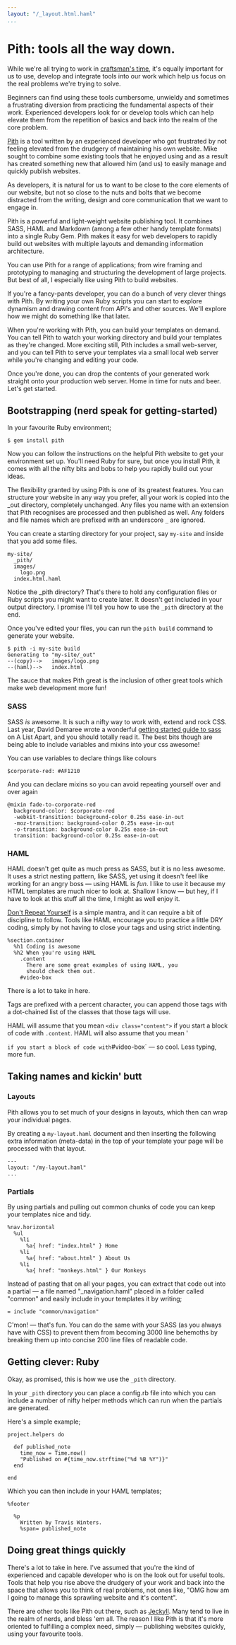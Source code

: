 ```yaml
---
layout: "/_layout.html.haml"
...
```


# Pith: tools all the way down.

While we're all trying to work in [craftsman's time](http://www.lukew.com/ff/entry.asp?1603), it's equally important for us to use, develop and integrate tools into our work which help us focus on the real problems we're trying to solve.

Beginners can find using these tools cumbersome, unwieldy and sometimes a frustrating diversion from practicing the fundamental aspects of their work. Experienced developers look for or develop tools which can help elevate them from the repetition of basics and back into the realm of the core problem.

[Pith](http://github.com/mdub/pith) is a tool written by an experienced developer who got frustrated by not feeling elevated from the drudgery of maintaining his own website. Mike sought to combine some existing tools that he enjoyed using and as a result has created something new that allowed him (and us) to easily manage and quickly publish websites.

As developers, it is natural for us to want to be close to the core elements of our website, but not so close to the nuts and bolts that we become distracted from the writing, design and core communication that we want to engage in.

Pith is a powerful and light-weight website publishing tool. It combines SASS, HAML and Markdown (among a few other handy template formats) into a single Ruby Gem. Pith makes it easy for web developers to rapidly build out websites with multiple layouts and demanding information architecture.

You can use Pith for a range of applications; from wire framing and prototyping to managing and structuring the development of large projects. But best of all, I especially like using Pith to build websites.

If you're a fancy-pants developer, you can do a bunch of very clever things with Pith. By writing your own Ruby scripts you can start to explore dynamism and drawing content from API's and other sources. We'll explore how we might do something like that later.

When you're working with Pith, you can build your templates on demand. You can tell Pith to watch your working directory and build your templates as they're changed. More exciting still, Pith includes a small web-server, and you can tell Pith to serve your templates via a small local web server while you're changing and editing your code.

Once you're done, you can drop the contents of your generated work straight onto your production web server. Home in time for nuts and beer. Let's get started.

## Bootstrapping (nerd speak for getting-started)

In your favourite Ruby environment;

    $ gem install pith

Now you can follow the instructions on the helpful Pith website to get your environment set up. You'll need Ruby for sure, but once you install Pith, it comes with all the nifty bits and bobs to help you rapidly build out your ideas.

The flexibility granted by using Pith is one of its greatest features. You can structure your website in any way you prefer, all your work is copied into the _out directory, completely unchanged. Any files you name with an extension that Pith recognises are processed and then published as well. Any folders and file names which are prefixed with an underscore `_` are ignored.

You can create a starting directory for your project, say `my-site` and inside that you add some files.

    my-site/
      _pith/
      images/
        logo.png
      index.html.haml

Notice the _pith directory? That's there to hold any configuration files or Ruby scripts you might want to create later. It doesn't get included in your output directory. I promise I'll tell you how to use the `_pith` directory at the end.

Once you've edited your files, you can run the `pith build` command to generate your website.

    $ pith -i my-site build
    Generating to "my-site/_out"
    --(copy)-->   images/logo.png
    --(haml)-->   index.html

The sauce that makes Pith great is the inclusion of other great tools which make web development more fun!

### SASS

SASS *is* awesome. It is such a nifty way to work with, extend and rock CSS. Last year, David Demaree wrote a wonderful [getting started guide to sass](http://www.alistapart.com/articles/getting-started-with-sass/) on A List Apart, and you should totally read it. The best bits though are being able to  include variables and mixins into your css awesome!

You can use variables to declare things like colours

    $corporate-red: #AF1210

And you can declare mixins so you can avoid repeating yourself over and over again

    @mixin fade-to-corporate-red
      background-color: $corporate-red
      -webkit-transition: background-color 0.25s ease-in-out
      -moz-transition: background-color 0.25s ease-in-out
      -o-transition: background-color 0.25s ease-in-out
      transition: background-color 0.25s ease-in-out

### HAML

HAML doesn't get quite as much press as SASS, but it is no less awesome. It uses a strict nesting pattern, like SASS, yet using it doesn't feel like working for an angry boss — using HAML is *fun*. I like to use it because my HTML templates are much nicer to look at. Shallow I know — but hey, if I have to look at this stuff all the time, I might as well enjoy it.

[Don't Repeat Yourself](http://en.wikipedia.org/wiki/Don't_repeat_yourself) is a simple mantra, and it can require a bit of discipline to follow. Tools like HAML encourage you to practice a little DRY coding, simply by not having to close your tags and using strict indenting.

    %section.container
      %h1 Coding is awesome
      %h2 When you're using HAML
        .content
          There are some great examples of using HAML, you
          should check them out.
        #video-box

There is a lot to take in here.

Tags are prefixed with a percent character, you can append those tags with a dot-chained list of the classes that those tags will use.

HAML will assume that you mean `<div class="content">` if you start a block of code with `.content`. HAML will also assume that you mean '<div id="video-box">` if you start a block of code with `#video-box` — so cool. Less typing, more fun.


## Taking names and kickin' butt

### Layouts

Pith allows you to set much of your designs in layouts, which then can wrap your individual pages.

By creating a `my-layout.haml` document and then inserting the following extra information (meta-data) in the top of your template your page will be processed with that layout.

    ---
    layout: "/my-layout.haml"
    ...

### Partials

By using partials and pulling out common chunks of code you can keep your templates nice and tidy.

    %nav.horizontal
      %ul
        %li
          %a{ href: "index.html" } Home
        %li
          %a{ href: "about.html" } About Us
        %li
          %a{ href: "monkeys.html" } Our Monkeys

Instead of pasting that on all your pages, you can extract that code out into a partial — a file named "_navigation.haml" placed in a folder called "common" and easily include in your templates it by writing;

    = include "common/navigation"

C'mon! — that's fun. You can do the same with your SASS (as you always have with CSS) to prevent them from becoming 3000 line behemoths by breaking them up into concise 200 line files of readable code.


## Getting clever: Ruby

Okay, as promised, this is how we use the `_pith` directory.

In your `_pith` directory you can place a config.rb file into which you can include a number of nifty helper methods which can run when the partials are generated.

Here's a simple example;

    project.helpers do

      def published_note
        time_now = Time.now()
        "Published on #{time_now.strftime("%d %B %Y")}"
      end

    end

Which you can then include in your HAML templates;


    %footer

      %p
        Written by Travis Winters.
        %span= published_note


## Doing great things quickly

There's a lot to take in here. I've assumed that you're the kind of experienced and capable developer who is on the look out for useful tools. Tools that help you rise above the drudgery of your work and back into the space that allows you to think of real problems, not ones like, "OMG how am I going to manage this sprawling website and it's content".

There are other tools like Pith out there, such as [Jeckyll](http://jekyllrb.com/). Many tend to live in the realm of nerds, and bless 'em all. The reason I like Pith is that it's more oriented to fulfilling a complex need, simply — publishing websites quickly, using your favourite tools.

